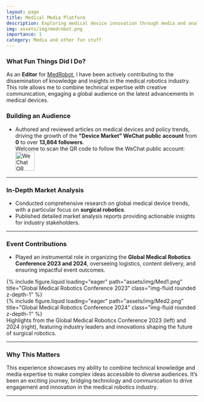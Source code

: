 ```yaml
---
layout: page
title: Medical Media Platform
description: Exploring medical device innovation through media and analysis.
img: assets/img/medrobot.png
importance: 1
category: Media and other fun stuff
---
```


### What Fun Things Did I Do?

As an **Editor** for [MedRobot](https://www.medrobot.tech/news), I have been actively contributing to the dissemination of knowledge and insights in the medical robotics industry. This role allows me to combine technical expertise with creative communication, engaging a global audience on the latest advancements in medical devices.

### Building an Audience
- Authored and reviewed articles on medical devices and policy trends, driving the growth of the **"Device Market" WeChat public account** from **0** to over **13,864 followers**.  
  Welcome to scan the QR code to follow the WeChat public account:  
  <a href="assets/img/DM.jpg" target="_blank">
      <img src="assets/img/qr_icon.png" alt="WeChat QR Code" style="width: 50px; height: 50px;" title="Click to view QR code">
  </a>

---

### In-Depth Market Analysis
- Conducted comprehensive research on global medical device trends, with a particular focus on **surgical robotics**.
- Published detailed market analysis reports providing actionable insights for industry stakeholders.

---

### Event Contributions
- Played an instrumental role in organizing the **Global Medical Robotics Conference 2023 and 2024**, overseeing logistics, content delivery, and ensuring impactful event outcomes.

<div class="row mt-3">
    <div class="col-sm-6">
        {% include figure.liquid loading="eager" path="assets/img/Med1.png" title="Global Medical Robotics Conference 2023" class="img-fluid rounded z-depth-1" %}
    </div>
    <div class="col-sm-6">
        {% include figure.liquid loading="eager" path="assets/img/Med2.png" title="Global Medical Robotics Conference 2024" class="img-fluid rounded z-depth-1" %}
    </div>
</div>
<div class="caption">
    Highlights from the Global Medical Robotics Conference 2023 (left) and 2024 (right), featuring industry leaders and innovations shaping the future of surgical robotics.
</div>

---

### Why This Matters
This experience showcases my ability to combine technical knowledge and media expertise to make complex ideas accessible to diverse audiences. It’s been an exciting journey, bridging technology and communication to drive engagement and innovation in the medical robotics industry.



---
